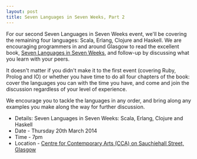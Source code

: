 ```yaml
---
layout: post
title: Seven Languages in Seven Weeks, Part 2
---
```


For our second Seven Languages in Seven Weeks event, we'll be covering the remaining four languages: Scala, Erlang, Clojure and Haskell. We are encouraging programmers in and around Glasgow to read the excellent book, [Seven Languages in Seven Weeks](http://www.amazon.co.uk/dp/193435659X/), and follow-up by discussing what you learn with your peers.

It doesn't matter if you didn't make it to the first event (covering Ruby, Prolog and IO) or whether you have time to do all four chapters of the book: cover the languages you can with the time you have, and come and join the discussion regardless of your level of experience.

We encourage you to tackle the languages in any order, and bring along any examples you make along the way for further discussion.

* Details: Seven Languages in Seven Weeks: Scala, Erlang, Clojure and Haskell
* Date - Thursday 20th March 2014
* Time - 7pm
* Location - [Centre for Contemporary Arts (CCA) on Sauchiehall Street, Glasgow](https://goo.gl/maps/Z240p)

